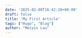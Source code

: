 ```yaml
---
date: '2025-02-09T16:42:28+08:00'
draft: false
title: 'My First Article'
tags: ["Hugo", "Blog"]
author: "Meiyin Lau"
---
```

